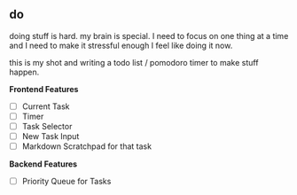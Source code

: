 ## do

doing stuff is hard. my brain is special. I need to focus on one thing at a time and I need to make it stressful enough I feel like doing it now.

this is my shot and writing a todo list / pomodoro timer to make stuff happen. 

__Frontend Features__
- [ ] Current Task
- [ ] Timer
- [ ] Task Selector
- [ ] New Task Input
- [ ] Markdown Scratchpad for that task

__Backend Features__
- [ ] Priority Queue for Tasks
